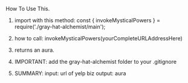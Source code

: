 How To Use This. 

1. import with this method:
const { invokeMysticalPowers } = require('./gray-hat-alchemist/main');

2. how to call:
invokeMysticalPowers(yourCompleteURLAddressHere)

3. returns an aura.

4. IMPORTANT: add the gray-hat-alchemist folder to your .gitignore

5. SUMMARY: input: url of yelp biz 
            output: aura